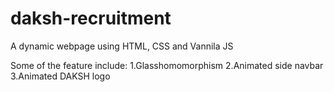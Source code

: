 # daksh-recruitment
A dynamic webpage using HTML, CSS and Vannila JS

Some of the feature include:
1.Glasshomomorphism
2.Animated side navbar
3.Animated DAKSH logo
